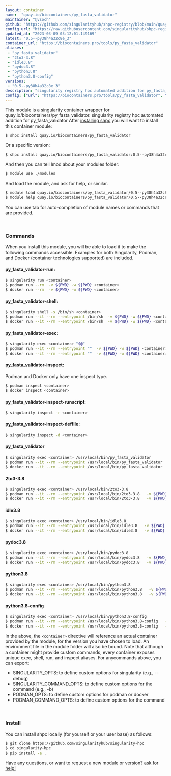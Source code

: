 ```yaml
---
layout: container
name:  "quay.io/biocontainers/py_fasta_validator"
maintainer: "@vsoch"
github: "https://github.com/singularityhub/shpc-registry/blob/main/quay.io/biocontainers/py_fasta_validator/container.yaml"
config_url: "https://raw.githubusercontent.com/singularityhub/shpc-registry/main/quay.io/biocontainers/py_fasta_validator/container.yaml"
updated_at: "2023-03-09 03:12:01.149169"
latest: "0.5--py38h4a32c8e_3"
container_url: "https://biocontainers.pro/tools/py_fasta_validator"
aliases:
 - "py_fasta_validator"
 - "2to3-3.8"
 - "idle3.8"
 - "pydoc3.8"
 - "python3.8"
 - "python3.8-config"
versions:
 - "0.5--py38h4a32c8e_3"
description: "singularity registry hpc automated addition for py_fasta_validator"
config: {"url": "https://biocontainers.pro/tools/py_fasta_validator", "maintainer": "@vsoch", "description": "singularity registry hpc automated addition for py_fasta_validator", "latest": {"0.5--py38h4a32c8e_3": "sha256:a9e80e766f3cb5917faec86d426463017d36ab566451ef5c437a2570ee25d582"}, "tags": {"0.5--py38h4a32c8e_3": "sha256:a9e80e766f3cb5917faec86d426463017d36ab566451ef5c437a2570ee25d582"}, "docker": "quay.io/biocontainers/py_fasta_validator", "aliases": {"py_fasta_validator": "/usr/local/bin/py_fasta_validator", "2to3-3.8": "/usr/local/bin/2to3-3.8", "idle3.8": "/usr/local/bin/idle3.8", "pydoc3.8": "/usr/local/bin/pydoc3.8", "python3.8": "/usr/local/bin/python3.8", "python3.8-config": "/usr/local/bin/python3.8-config"}}
---
```


This module is a singularity container wrapper for quay.io/biocontainers/py_fasta_validator.
singularity registry hpc automated addition for py_fasta_validator
After [installing shpc](#install) you will want to install this container module:


```bash
$ shpc install quay.io/biocontainers/py_fasta_validator
```

Or a specific version:

```bash
$ shpc install quay.io/biocontainers/py_fasta_validator:0.5--py38h4a32c8e_3
```

And then you can tell lmod about your modules folder:

```bash
$ module use ./modules
```

And load the module, and ask for help, or similar.

```bash
$ module load quay.io/biocontainers/py_fasta_validator/0.5--py38h4a32c8e_3
$ module help quay.io/biocontainers/py_fasta_validator/0.5--py38h4a32c8e_3
```

You can use tab for auto-completion of module names or commands that are provided.

<br>

### Commands

When you install this module, you will be able to load it to make the following commands accessible.
Examples for both Singularity, Podman, and Docker (container technologies supported) are included.

#### py_fasta_validator-run:

```bash
$ singularity run <container>
$ podman run --rm  -v ${PWD} -w ${PWD} <container>
$ docker run --rm  -v ${PWD} -w ${PWD} <container>
```

#### py_fasta_validator-shell:

```bash
$ singularity shell -s /bin/sh <container>
$ podman run --it --rm --entrypoint /bin/sh  -v ${PWD} -w ${PWD} <container>
$ docker run --it --rm --entrypoint /bin/sh  -v ${PWD} -w ${PWD} <container>
```

#### py_fasta_validator-exec:

```bash
$ singularity exec <container> "$@"
$ podman run --it --rm --entrypoint ""  -v ${PWD} -w ${PWD} <container> "$@"
$ docker run --it --rm --entrypoint ""  -v ${PWD} -w ${PWD} <container> "$@"
```

#### py_fasta_validator-inspect:

Podman and Docker only have one inspect type.

```bash
$ podman inspect <container>
$ docker inspect <container>
```

#### py_fasta_validator-inspect-runscript:

```bash
$ singularity inspect -r <container>
```

#### py_fasta_validator-inspect-deffile:

```bash
$ singularity inspect -d <container>
```


#### py_fasta_validator

```bash
$ singularity exec <container> /usr/local/bin/py_fasta_validator
$ podman run --it --rm --entrypoint /usr/local/bin/py_fasta_validator   -v ${PWD} -w ${PWD} <container> -c " $@"
$ docker run --it --rm --entrypoint /usr/local/bin/py_fasta_validator   -v ${PWD} -w ${PWD} <container> -c " $@"
```


#### 2to3-3.8

```bash
$ singularity exec <container> /usr/local/bin/2to3-3.8
$ podman run --it --rm --entrypoint /usr/local/bin/2to3-3.8   -v ${PWD} -w ${PWD} <container> -c " $@"
$ docker run --it --rm --entrypoint /usr/local/bin/2to3-3.8   -v ${PWD} -w ${PWD} <container> -c " $@"
```


#### idle3.8

```bash
$ singularity exec <container> /usr/local/bin/idle3.8
$ podman run --it --rm --entrypoint /usr/local/bin/idle3.8   -v ${PWD} -w ${PWD} <container> -c " $@"
$ docker run --it --rm --entrypoint /usr/local/bin/idle3.8   -v ${PWD} -w ${PWD} <container> -c " $@"
```


#### pydoc3.8

```bash
$ singularity exec <container> /usr/local/bin/pydoc3.8
$ podman run --it --rm --entrypoint /usr/local/bin/pydoc3.8   -v ${PWD} -w ${PWD} <container> -c " $@"
$ docker run --it --rm --entrypoint /usr/local/bin/pydoc3.8   -v ${PWD} -w ${PWD} <container> -c " $@"
```


#### python3.8

```bash
$ singularity exec <container> /usr/local/bin/python3.8
$ podman run --it --rm --entrypoint /usr/local/bin/python3.8   -v ${PWD} -w ${PWD} <container> -c " $@"
$ docker run --it --rm --entrypoint /usr/local/bin/python3.8   -v ${PWD} -w ${PWD} <container> -c " $@"
```


#### python3.8-config

```bash
$ singularity exec <container> /usr/local/bin/python3.8-config
$ podman run --it --rm --entrypoint /usr/local/bin/python3.8-config   -v ${PWD} -w ${PWD} <container> -c " $@"
$ docker run --it --rm --entrypoint /usr/local/bin/python3.8-config   -v ${PWD} -w ${PWD} <container> -c " $@"
```



In the above, the `<container>` directive will reference an actual container provided
by the module, for the version you have chosen to load. An environment file in the
module folder will also be bound. Note that although a container
might provide custom commands, every container exposes unique exec, shell, run, and
inspect aliases. For anycommands above, you can export:

 - SINGULARITY_OPTS: to define custom options for singularity (e.g., --debug)
 - SINGULARITY_COMMAND_OPTS: to define custom options for the command (e.g., -b)
 - PODMAN_OPTS: to define custom options for podman or docker
 - PODMAN_COMMAND_OPTS: to define custom options for the command

<br>

### Install

You can install shpc locally (for yourself or your user base) as follows:

```bash
$ git clone https://github.com/singularityhub/singularity-hpc
$ cd singularity-hpc
$ pip install -e .
```

Have any questions, or want to request a new module or version? [ask for help!](https://github.com/singularityhub/singularity-hpc/issues)